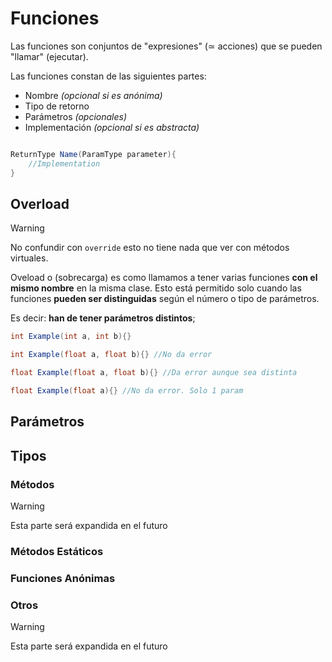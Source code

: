 # Funciones

Las funciones son conjuntos de "expresiones" (≃ acciones) que se pueden "llamar" (ejecutar).

Las funciones constan de las siguientes partes:

- Nombre *(opcional si es anónima)*
- Tipo de retorno
- Parámetros *(opcionales)*
- Implementación *(opcional si es abstracta)*

```cs

ReturnType Name(ParamType parameter){
    //Implementation
}

```

## Overload

> [!warning]
> No confundir con `override` esto no tiene nada que ver con métodos virtuales.

Oveload o (sobrecarga) es como llamamos a tener varias funciones **con el mismo nombre** en la misma clase. Esto está permitido solo cuando las funciones **pueden ser distinguidas** según el número o tipo de parámetros.

Es decir: **han de tener parámetros distintos**;

```cs
int Example(int a, int b){}

int Example(float a, float b){} //No da error

float Example(float a, float b){} //Da error aunque sea distinta

float Example(float a){} //No da error. Solo 1 param 
```

## Parámetros

## Tipos

### Métodos


> [!warning]
> Esta parte será expandida en el futuro
 

### Métodos Estáticos


### Funciones Anónimas


### Otros

> [!warning]
> Esta parte será expandida en el futuro
 

